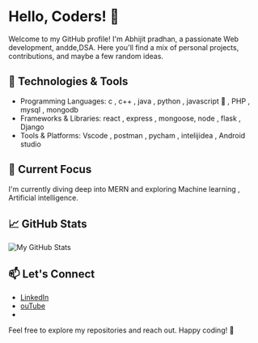# Hello, Coders! 👋

Welcome to my GitHub profile! I'm Abhijit pradhan, a passionate Web development, andde,DSA. Here you'll find a mix of personal projects, contributions, and maybe a few random ideas.

## 🔧 Technologies & Tools

- Programming Languages: c , c++ , java , python , javascript 💛 , PHP , mysql , mongodb
- Frameworks & Libraries: react , express , mongoose, node , flask , Django
- Tools & Platforms: Vscode , postman , pycham , intelijidea , Android studio

## 🌱 Current Focus

I'm currently diving deep into MERN and exploring Machine learning , Artificial intelligence.

## 📈 GitHub Stats

![My GitHub Stats](https://github-readme-stats.vercel.app/api?username=avijit969&show_icons=true&count_private=true)

## 📫 Let's Connect

- [LinkedIn](https://www.linkedin.com/in/abhijit-pradhan-948132259?utm_source=share&utm_campaign=share_via&utm_content=profile&utm_medium=android_app) 
- [ouTube](https://youtube.com/@AvisCodeVerse?si=K0BQjAeEPhhMxKAK) 
- [Website]: aviscodeverse.tech

Feel free to explore my repositories and reach out. Happy coding! 🚀
